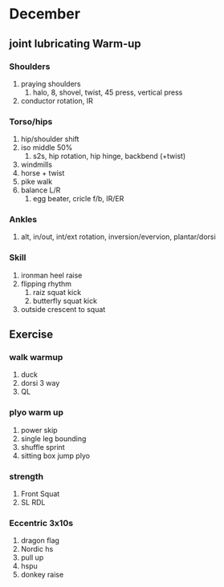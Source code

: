 # December

## joint lubricating Warm-up

<!--
[athleanx shoulder warmup](https://www.youtube.com/watch?v=IlqmuM9FPUU)
-->

### Shoulders

1. praying shoulders
   1. halo, 8, shovel, twist, 45 press, vertical press
1. conductor rotation, IR

### Torso/hips

1. hip/shoulder shift
1. iso middle 50%
   1. s2s, hip rotation, hip hinge, backbend (+twist)
1. windmills
1. horse + twist
1. pike walk
1. balance L/R
   1. egg beater, cricle f/b, IR/ER

### Ankles

1. alt, in/out, int/ext rotation, inversion/evervion, plantar/dorsi

### Skill

1. ironman heel raise
1. flipping rhythm
   1. raiz squat kick
   1. butterfly squat kick
1. outside crescent to squat

## Exercise

### walk warmup

1. duck
1. dorsi 3 way
1. QL

### plyo warm up

1. power skip
2. single leg bounding
3. shuffle sprint
4. sitting box jump plyo

### strength

1. Front Squat
1. SL RDL

### Eccentric 3x10s

1. dragon flag
1. Nordic hs
1. pull up
1. hspu
1. donkey raise
